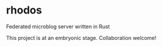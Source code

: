 # rhodos
Federated microblog server written in Rust

This project is at an embryonic stage. Collaboration welcome!